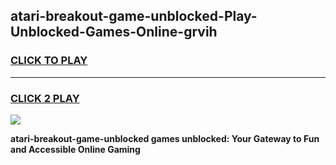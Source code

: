 
## atari-breakout-game-unblocked-Play-Unblocked-Games-Online-grvih
<h3>
<a href="https://premium76.site?title=atari-breakout-game-unblocked&ref=25A">CLICK TO PLAY</a></h3>
<hr>

<h3>
<a href="https://premium76.site?title=atari-breakout-game-unblocked&ref=25A">CLICK 2 PLAY</a>
  
</h3>

<a href="https://premium76.site?title=atari-breakout-game-unblocked&ref=25A"><img src="https://clearcache.store/games.png"></a>


**atari-breakout-game-unblocked games unblocked: Your Gateway to Fun and Accessible Online Gaming**
